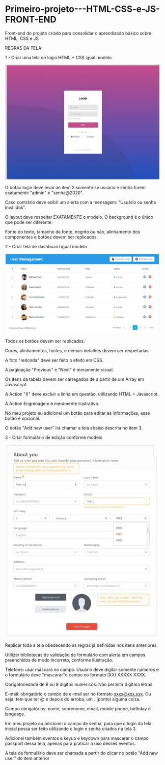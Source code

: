 # Primeiro-projeto---HTML-CSS-e-JS-FRONT-END

Front-end do projeto criado para consolidar o aprendizado básico sobre HTML, CSS e JS

REGRAS DA TELA:

1 - Criar uma tela de login HTML + CSS igual modelo

![](imgs/TelaLogin.JPG)

O botão login deve levar ao item 2 somente se usuário e senha forem exatamente "admin" e "senha@2020".

Caso contrário deve exibir um alerta com a mensagem: "Usuário ou senha inválidos".

O layout deve respeitar EXATAMENTE o modelo. O background é o único que pode ser diferente.

Fonte do texto, tamanho da fonte, negrito ou não, alinhamento dos componentes e botões devem ser replicados.

2 - Criar tela de dashboard igual modelo

![](imgs/TelaDashboard.JPG)

Todos os botões devem ser replicados.

Cores, alinhamentos, fontes, e demais detalhes devem ser respeitadas.

A foto "redonda" deve ser feito o efeito em CSS.

A paginação "Previous" e "Next" é meramente visual.

Os itens da tabela devem ser carregados de a partir de um Array em Javascript.

A Action "X" deve excluir a linha em questão, utilizando HTML + Javascript.

A Action Engrenagem é meramente ilustrativa.

No meu projeto eu adicionei um botão para editar as informações, esse botão é opcional.

O botão "Add new user" irá chamar a tela abaixo descrita no item 3.

3 - Criar formulário de edição conforme modelo

![](imgs/TelaFormulario.JPG)

Replicar toda a tela obedecendo as regras já definidas nos itens anteriores.

Utilizar bibliotecas de validação de formulário com alerta em campos preenchidos de modo incorreto, conforme ilustração.

Telefone: usar máscara no campo. Usuário deve digitar somente números e o formulário deve "mascarar"o campo no formato (XX) XXXXX XXXX.

Obrigatoriedade de 8 ou 9 dígitos numéricos. Não permitir digitara letras.

E-mail: obrigatório o campo de e-mail ser no formato xxxx@xxx.xxx. Ou seja, tem que ter @ e depois do arroba, um . (ponto) alguma coisa.

Campo obrigatórios: nome, sobrenome, email, mobile phone, birthday e language.

Em meu projeto eu adicionei o campo de senha, para que o login da tela inicial possa ser feito utilizando o login e senha criados na tela 3.

Adicionei também eventos e keyup e keydown para mascarar o campo passport dessa tela, apenas para praticar o uso desses eventos.

A tela de formulário deve ser chamada a partir do clicar no botão "Add new user" do item anterior
